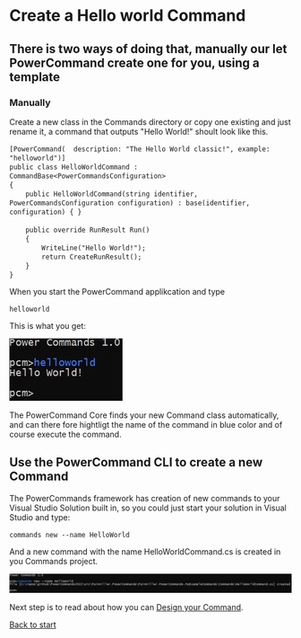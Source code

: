 # Create a Hello world Command

## There is two ways of doing that, manually our let PowerCommand create one for you, using a template

### Manually
 Create a new class in the Commands directory or copy one existing and just rename it, a command that outputs "Hello World!" shoult look like this.

``` 
[PowerCommand(  description: "The Hello World classic!", example: "helloworld")]
public class HelloWorldCommand : CommandBase<PowerCommandsConfiguration>
{
    public HelloWorldCommand(string identifier, PowerCommandsConfiguration configuration) : base(identifier, configuration) { }

    public override RunResult Run()
    {
        WriteLine("Hello World!");
        return CreateRunResult();
    }
}
```

When you start the PowerCommand applikcation and type
```
helloworld
```
This is what you get:

![Alt text](images/HelloWorld.png?raw=true "Hello World")

The PowerCommand Core finds your new Command class automatically, and can  there fore hightligt the name of the command in blue color and of course execute the command.

## Use the PowerCommand CLI to create a new Command
The PowerCommands framework has creation of new commands to your Visual Studio Solution built in, so you could just start your solution in Visual Studio and type:

```
commands new --name HelloWorld
```
And a new command with the name HelloWorldCommand.cs is created in you Commands project.

![Alt text](images/NewCommand.png?raw=true "New Command")

Next step is to read about how you can [Design your Command](Design_command.md).

[Back to start](https://github.com/PowerCommands/PowerCommands2022/blob/main/Docs/README.md)